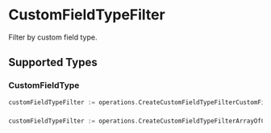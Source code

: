 # CustomFieldTypeFilter

Filter by custom field type.


## Supported Types

### CustomFieldType

```go
customFieldTypeFilter := operations.CreateCustomFieldTypeFilterCustomFieldType(components.CustomFieldType{/* values here */})
```

### 

```go
customFieldTypeFilter := operations.CreateCustomFieldTypeFilterArrayOfCustomFieldType([]components.CustomFieldType{/* values here */})
```

